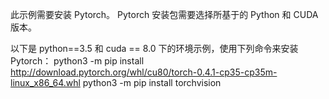 此示例需要安装 Pytorch。 Pytorch 安装包需要选择所基于的 Python 和 CUDA 版本。

以下是 python==3.5 和 cuda == 8.0 下的环境示例，使用下列命令来安装 Pytorch： python3 -m pip install http://download.pytorch.org/whl/cu80/torch-0.4.1-cp35-cp35m-linux_x86_64.whl python3 -m pip install torchvision